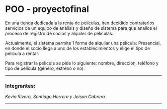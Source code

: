 ﻿# POO - proyectofinal

En una tienda dedicada a la renta de películas, han decidido contratarlos servicios de un equipo de análisis y diseño de sistema para que analice el proceso de registro de socios y alquiler de películas.

Actualmente, el sistema permite 1 forma de alquilar una película: Presencial, en donde el socio llega a uno de los establecimientos y elige el tipo de película a rentar.

Para registrar la película se pide lo siguiente: nombre, dirección, teléfono y tipo de película (género, estreno o no).

***
### Integrantes:
*Kevin Rivera, Santiago Herrera y Jeison Cabrera*
***
